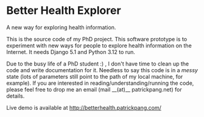 # Better Health Explorer
A new way for exploring health information.

This is the source code of my PhD project. This software prototype is to experiment with new ways for people to explore health information on the Internet. It needs Django 5.1 and Python 3.12 to run.

Due to the busy life of a PhD student :) , I don't have time to clean up the code and write documentation for it. Needless to say this code is in a *messy* state (lots of parameters still point to the path of my local machine, for example). If you are interested in reading/understanding/running the code, please feel free to drop me an email (mail \_\_(at)\_\_ patrickpang.net) for details.

Live demo is available at http://betterhealth.patrickpang.com/
